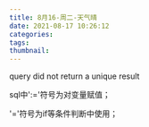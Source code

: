 ```yaml
---
title: 8月16-周二-天气晴
date: 2021-08-17 10:26:12
categories:
tags:
thumbnail:
---
```

query did not return a unique result





sql中':='符号为对变量赋值；

'='符号为if等条件判断中使用；